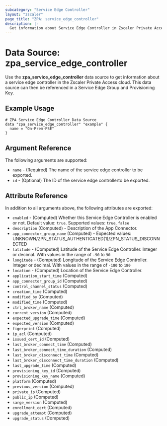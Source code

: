```yaml
---
subcategory: "Service Edge Controller"
layout: "zscaler"
page_title: "ZPA: service_edge_controller"
description: |-
  Get information about Service Edge Controller in Zscaler Private Access cloud.
---
```


# Data Source: zpa_service_edge_controller

Use the **zpa_service_edge_controller** data source to get information about a service edge controller in the Zscaler Private Access cloud. This data source can then be referenced in a Service Edge Group and Provisioning Key.

## Example Usage

```hcl
# ZPA Service Edge Controller Data Source
data "zpa_service_edge_controller" "example" {
  name = "On-Prem-PSE"
}
```

## Argument Reference

The following arguments are supported:

* `name` - (Required) The name of the service edge controller to be exported.
* `id` - (Optional) The ID of the service edge controllerto be exported.

## Attribute Reference

In addition to all arguments above, the following attributes are exported:

* `enabled` - (Computed) Whether this Service Edge Controller is enabled or not. Default value: `true`. Supported values: `true`, `false`
* `description` (Computed) - Description of the App Connector.
* `app_connector_group_name` (Computed) - Expected values: UNKNOWN/ZPN_STATUS_AUTHENTICATED(1)/ZPN_STATUS_DISCONNECTED
* `latitude` - (Computed) Latitude of the Service Edge Controller. Integer or decimal. With values in the range of `-90` to `90`
* `longitude` - (Computed) Longitude of the Service Edge Controller. Integer or decimal. With values in the range of `-180` to `180`
* `location` - (Computed) Location of the Service Edge Controller.
* `application_start_time` (Computed)
* `app_connector_group_id` (Computed)
* `control_channel_status` (Computed)
* `creation_time` (Computed)
* `modified_by` (Computed)
* `modified_time` (Computed)
* `ctrl_broker_name` (Computed)
* `current_version` (Computed)
* `expected_upgrade_time` (Computed)
* `expected_version` (Computed)
* `figerprint` (Computed)
* `ip_acl` (Computed)
* `issued_cert_id` (Computed)
* `last_broker_connect_time` (Computed)
* `last_broker_connect_time_duration` (Computed)
* `last_broker_disconnect_time` (Computed)
* `last_broker_disconnect_time_duration` (Computed)
* `last_upgrade_time` (Computed)
* `provisioning_key_id` (Computed)
* `provisioning_key_name` (Computed)
* `platform` (Computed)
* `previous_version` (Computed)
* `private_ip` (Computed)
* `public_ip` (Computed)
* `sarge_version` (Computed)
* `enrollment_cert` (Computed)
* `upgrade_attempt` (Computed)
* `upgrade_status` (Computed)
